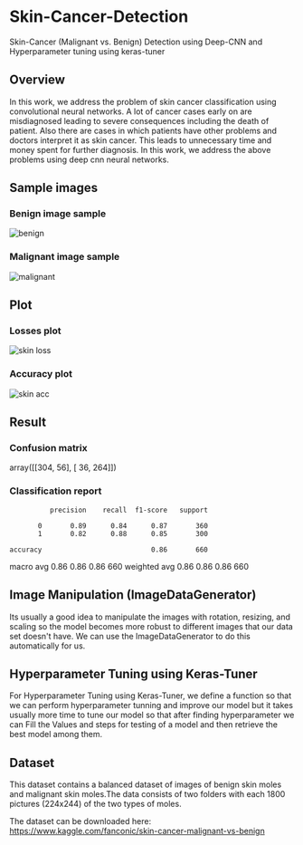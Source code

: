 # Skin-Cancer-Detection
Skin-Cancer (Malignant vs. Benign) Detection using Deep-CNN and Hyperparameter tuning using keras-tuner

## Overview
In this work, we address the problem of skin cancer classification using convolutional neural networks. A lot of cancer cases early on are misdiagnosed leading to severe consequences including the death of patient. Also there are cases in which patients have other problems and doctors interpret it as skin cancer. This leads to unnecessary time and money spent for further diagnosis. In this work, we address the above problems using deep cnn neural networks.

## Sample images
### Benign image sample
![benign](https://user-images.githubusercontent.com/90151852/133253297-59a52eb7-42c4-45bf-9029-27e8213896f1.png)

### Malignant image sample
![malignant](https://user-images.githubusercontent.com/90151852/133253503-5ae2481e-d736-4e95-8044-076ffef61813.png)

## Plot
### Losses plot
![skin loss](https://user-images.githubusercontent.com/88196035/135041518-8401ff93-db4a-4c19-80c4-57efd2277fe3.png)

### Accuracy plot
![skin acc](https://user-images.githubusercontent.com/88196035/135041537-4765fe9f-3573-443c-9c7d-e18603c23a13.png)

## Result
### Confusion matrix
array([[304,  56],
       [ 36, 264]])
       
### Classification report
              precision    recall  f1-score   support

           0       0.89      0.84      0.87       360
           1       0.82      0.88      0.85       300

    accuracy                           0.86       660
   macro avg       0.86      0.86      0.86       660
weighted avg       0.86      0.86      0.86       660

## Image Manipulation (ImageDataGenerator)
Its usually a good idea to manipulate the images with rotation, resizing, and scaling so the model becomes more robust to different images that our data set doesn't have. We can use the ImageDataGenerator to do this automatically for us.

##  Hyperparameter Tuning using Keras-Tuner
For Hyperparameter Tuning using Keras-Tuner, we define a function so that we can perform hyperparameter tunning and improve our model but it takes usually more time to tune our model so that after finding hyperparameter we can Fill the Values and steps for testing of a model and then retrieve the best model among them.

## Dataset
This dataset contains a balanced dataset of images of benign skin moles and malignant skin moles.The data consists of two folders with each 1800 pictures (224x244) of the two types of moles.

The dataset can be downloaded here: https://www.kaggle.com/fanconic/skin-cancer-malignant-vs-benign
